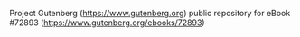Project Gutenberg (https://www.gutenberg.org) public repository
for eBook #72893 (https://www.gutenberg.org/ebooks/72893)
